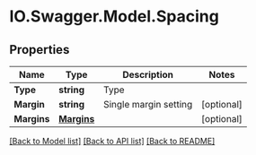 # IO.Swagger.Model.Spacing
## Properties

Name | Type | Description | Notes
------------ | ------------- | ------------- | -------------
**Type** | **string** | Type | 
**Margin** | **string** | Single margin setting | [optional] 
**Margins** | [**Margins**](Margins.md) |  | [optional] 

[[Back to Model list]](../README.md#documentation-for-models) [[Back to API list]](../README.md#documentation-for-api-endpoints) [[Back to README]](../README.md)

